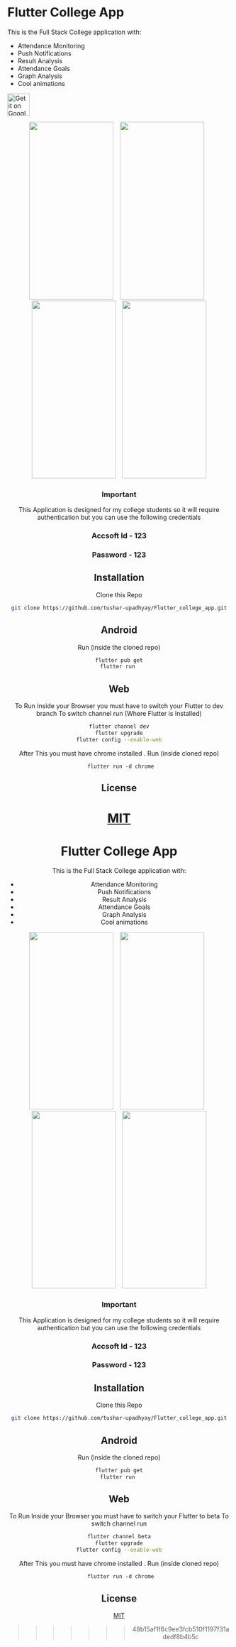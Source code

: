
# Flutter College App

This is the Full Stack College application with:

 - Attendance Monitoring
 - Push Notifications
 - Result Analysis
 - Attendance Goals
 - Graph Analysis
 - Cool animations
 
 <a href='https://play.google.com/store/apps/details?id=com.tushar.lnctattendance&hl=en_IN&pcampaignid=pcampaignidMKT-Other-global-all-co-prtnr-py-PartBadge-Mar2515-1'><img alt='Get it on Google Play' height="50" src='https://play.google.com/intl/en_us/badges/static/images/badges/en_badge_web_generic.png'/></a>
 <div align="center" width="100%">
 <div align="center" width="100%">
   <p align ="center">
    <img  src="https://lh3.googleusercontent.com/flPyv0hdaBP2F7WcEfJ0laH7G3tlXS8rzCsexX1_2h5ge5X-1oRHA7VRnE6wuYpZMK0=w1536-h754-rw"                  width="190" height="400" />
   &ensp; <img src="https://lh3.googleusercontent.com/EeQENFEJRjKh-bUpWf6V_iME9TXMWA3EFnLDP7XZWBVBp2-WV3AVYMe0_guO0wV-0bc=w1536-h754-rw" width="190" height="400"/>
    &ensp; <img src="https://lh3.googleusercontent.com/NWRXRKaBr2sqqXbubd2AAKSZXeHsRzS6IzkGtkN1fipM8qpL99qcFsw9hkrFk2xCFK0=w1536-h754-rw" width="190" height="400" /> 
     &ensp;
    <img  src="https://lh3.googleusercontent.com/oCvkpMb5chZvvb6HU3-7HtBltl9PlfyOTBiuQ8JGaVg-44HUMYu4rGAc2dypDW885w=w1536-h754-rw" width="190" height="400"/>
   </p>
  </div>

### Important

This Application is designed for my college students so it will require authentication but you can use the following credentials <br/>

### Accsoft Id - 123 <br/>

### Password - 123 <br/>

## Installation

Clone this Repo <br/>
```bash
git clone https://github.com/tushar-upadhyay/Flutter_college_app.git
```

## Android
Run  (inside the cloned repo)
```bash
flutter pub get
flutter run 
```

## Web
To Run Inside your Browser you must have to  switch your Flutter  to dev branch
To switch channel run (Where Flutter is Installed)
```bash
flutter channel dev
flutter upgrade
flutter config --enable-web
```
After This you must have chrome installed . Run (inside cloned repo) 
```
 flutter run -d chrome
```

## License
[MIT](https://choosealicense.com/licenses/mit/)
=======

# Flutter College App

This is the Full Stack College application with:

 - Attendance Monitoring
 - Push Notifications
 - Result Analysis
 - Attendance Goals
 - Graph Analysis
 - Cool animations
 <div align="center" width="100%">
   <p align ="center">
    <img  src="https://i.ibb.co/tc3ks47/Screenshot-2020-05-08-11-48-21-644-com-tushar-lnctattendance.jpg"                  width="190" height="400" />
   &ensp; <img src="https://i.ibb.co/gg8J2Ps/Screenshot-2020-05-08-11-45-25-113-com-tushar-lnctattendance.jpg" width="190" height="400"/>
    &ensp; <img src="https://i.ibb.co/hWxkMKG/Screenshot-2020-05-08-11-48-16-779-com-tushar-lnctattendance.jpg" width="190" height="400" /> 
     &ensp;
    <img  src="https://i.ibb.co/54Vr6nf/Screenshot-2020-05-08-11-48-05-595-com-tushar-lnctattendance.jpg" width="190" height="400"/>
   </p>
  </div>

### Important

This Application is designed for my college students so it will require authentication but you can use the following credentials <br/>

### Accsoft Id - 123 <br/>

### Password - 123 <br/>

## Installation

Clone this Repo <br/>
```bash
git clone https://github.com/tushar-upadhyay/Flutter_college_app.git
```

## Android
Run  (inside the cloned repo)
```bash
flutter pub get
flutter run 
```

## Web
To Run Inside your Browser you must have to  switch your Flutter  to beta
To switch channel run 
```bash
flutter channel beta
flutter upgrade
flutter config --enable-web
```
After This you must have chrome installed . Run (inside cloned repo) 
```
 flutter run -d chrome
```

## License
[MIT](https://choosealicense.com/licenses/mit/)
>>>>>>> 48b15af1f6c9ee3fcb510f1197f31adedf8b4b5c
